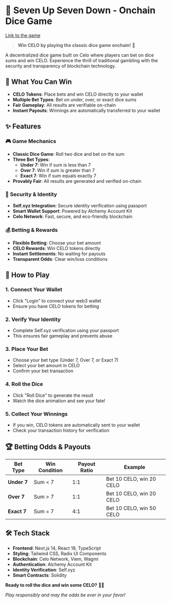 # 🎲 Seven Up Seven Down - Onchain Dice Game


[Link to the game](https://seven-celo.vercel.app/)

> **Win CELO by playing the classic dice game onchain!** 🚀

A decentralized dice game built on Celo where players can bet on dice sums and win CELO. Experience the thrill of traditional gambling with the security and transparency of blockchain technology.

## 🎯 What You Can Win

- **CELO Tokens**: Place bets and win CELO directly to your wallet
- **Multiple Bet Types**: Bet on under, over, or exact dice sums
- **Fair Gameplay**: All results are verifiable on-chain
- **Instant Payouts**: Winnings are automatically transferred to your wallet

## ✨ Features

### 🎮 **Game Mechanics**
- **Classic Dice Game**: Roll two dice and bet on the sum
- **Three Bet Types**:
  - **Under 7**: Win if sum is less than 7
  - **Over 7**: Win if sum is greater than 7  
  - **Exact 7**: Win if sum equals exactly 7
- **Provably Fair**: All results are generated and verified on-chain

### 🔐 **Security & Identity**
- **Self.xyz Integration**: Secure identity verification using passport
- **Smart Wallet Support**: Powered by Alchemy Account Kit
- **Celo Network**: Fast, secure, and eco-friendly blockchain

### 💰 **Betting & Rewards**
- **Flexible Betting**: Choose your bet amount
- **CELO Rewards**: Win CELO tokens directly
- **Instant Settlements**: No waiting for payouts
- **Transparent Odds**: Clear win/loss conditions


## 🎲 How to Play

### 1. **Connect Your Wallet**
- Click "Login" to connect your web3 wallet
- Ensure you have CELO tokens for betting

### 2. **Verify Your Identity**
- Complete Self.xyz verification using your passport
- This ensures fair gameplay and prevents abuse

### 3. **Place Your Bet**
- Choose your bet type (Under 7, Over 7, or Exact 7)
- Select your bet amount in CELO
- Confirm your bet transaction

### 4. **Roll the Dice**
- Click "Roll Dice" to generate the result
- Watch the dice animation and see your fate!

### 5. **Collect Your Winnings**
- If you win, CELO tokens are automatically sent to your wallet
- Check your transaction history for verification

## 🏆 Betting Odds & Payouts

| Bet Type | Win Condition | Payout Ratio | Example |
|-----------|---------------|--------------|---------|
| **Under 7** | Sum < 7 | 1:1 | Bet 10 CELO, win 20 CELO |
| **Over 7** | Sum > 7 | 1:1 | Bet 10 CELO, win 20 CELO |
| **Exact 7** | Sum = 7 | 4:1 | Bet 10 CELO, win 50 CELO |

## 🛠️ Tech Stack

- **Frontend**: Next.js 14, React 18, TypeScript
- **Styling**: Tailwind CSS, Radix UI Components
- **Blockchain**: Celo Network, Viem, Wagmi
- **Authentication**: Alchemy Account Kit
- **Identity Verification**: Self.xyz
- **Smart Contracts**: Solidity 




**Ready to roll the dice and win some CELO?** 🎲✨

*Play responsibly and may the odds be ever in your favor!*